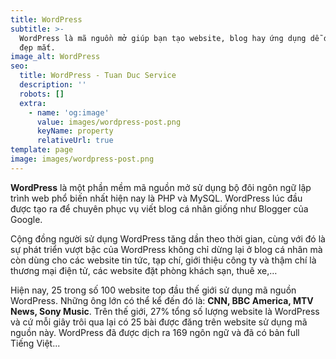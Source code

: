 ```yaml
---
title: WordPress
subtitle: >-
  WordPress là mã nguồn mở giúp bạn tạo website, blog hay ứng dụng dễ dàng và
  đẹp mắt.
image_alt: WordPress
seo:
  title: WordPress - Tuan Duc Service
  description: ''
  robots: []
  extra:
    - name: 'og:image'
      value: images/wordpress-post.png
      keyName: property
      relativeUrl: true
template: page
image: images/wordpress-post.png
---
```

**WordPress** là một phần mềm mã nguồn mở sử dụng bộ đôi ngôn ngữ lập trình web phổ biến nhất hiện nay là PHP và MySQL. WordPress lúc đầu được tạo ra để chuyên phục vụ viết blog cá nhân giống như Blogger của Google.

Cộng đồng người sử dụng WordPress tăng dần theo thời gian, cùng với đó là sự phát triển vượt bậc của WordPress không chỉ dừng lại ở blog cá nhân mà còn dùng cho các website tin tức, tạp chí, giới thiệu công ty và thậm chí là thương mại điện tử, các website đặt phòng khách sạn, thuê xe,…

Hiện nay, 25 trong số 100 website top đầu thế giới sử dụng mã nguồn WordPress. Những ông lớn có thể kể đến đó là: **CNN, BBC America, MTV News, Sony Music**. Trên thế giới, 27% tổng số lượng website là WordPress và cứ mỗi giây trôi qua lại có 25 bài được đăng trên website sử dụng mã nguồn này. WordPress đã được dịch ra 169 ngôn ngữ và đã có bản full Tiếng Việt...

